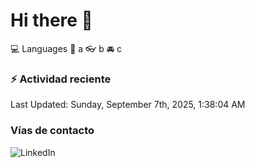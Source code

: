 # Hi there 👋

:computer: Languages
:pencil: a
:eyeglasses: b
:oncoming_automobile: c

### :zap: Actividad reciente
<!--RECENT_ACTIVITY:start-->
<!--RECENT_ACTIVITY:end-->
<!--RECENT_ACTIVITY:last_update-->
Last Updated: Sunday, September 7th, 2025, 1:38:04 AM
<!--RECENT_ACTIVITY:last_update_end-->

### Vías de contacto

![LinkedIn](https://www.linkedin.com/in/irving-hernández-226846205/)
